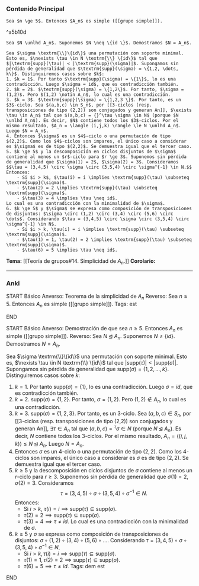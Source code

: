 ### Contenido Principal

```ad-theorem
Sea $n \ge 5$. Entonces $A_n$ es simple ([[grupo simple]]).
```

^a5b10d

```ad-proof
Sea $N \unlhd A_n$. Suponemos $N \neq \{id \}$. Demostramos $N = A_n$. 

Sea $\sigma \textrm{\\}\{id\}$ una permutación con soporte minimal. Esto es, $\nexists \tau \in N \textrm{\\} \{id\}$ tal que $|\textrm{supp}(\tau)| < |\textrm{supp}(\sigma)|$. Supongamos sin pérdida de generalidad que $\textrm{supp}(\sigma) = \{1,2, \dots, k\}$. Distinguiremos casos sobre $k$:
1. $k = 1$. Por tanto $\textrm{supp}(\sigma) = \{1\}$, lo es una contradicción. Luego $\sigma = id$, que es contradicción también.
2. $k = 2$. $\textrm{supp}(\sigma) = \{1,2\}$. Por tanto, $\sigma = (1,2)$. Pero $(1,2) \notin A_n$, lo cual es una contradicción.
3. $k = 3$. $\textrm{supp}(\sigma) = \{1,2,3 \}$. Por tanto, es un $3$-ciclo. Sea $(a,b,c) \in S_n$, por [[3-ciclos (resp. transposiciones de tipo (2,2)) son conjugados y generan An]], $\exists \tau \in A_n$ tal que $(a,b,c) = {}^\tau \sigma \in N$ (porque $N \unlhd A_n$). Es decir, $N$ contiene todos los $3$-ciclos. Por el mismo resultado, $A_n = \langle (i,j,k) \rangle \le N \unlhd A_n$. Luego $N = A_n$.
4. Entonces $\sigma$ es un $4$-ciclo o una permutación de tipo $(2,2)$. Como los $4$-ciclos son impares, el único caso a considerar es $\sigma$ es de tipo $(2,2)$. Se demuestra igual que el tercer caso.
5. $k \ge 5$ y la descomposición en ciclos disjuntos de $\sigma$ contiene al menos un $r$-ciclo para $r \ge 3$. Suponemos sin pérdida de generalidad que $\sigma(1) = 2$, $\sigma(2) = 3$. Consideramos
$$\tau = (3,4,5) \circ \sigma \circ (3,5,4) \circ \sigma^{-1} \in N.$$
Entonces:
	- Si $i > k$, $\tau(i) = i \implies \textrm{supp}(\tau) \subseteq \textrm{supp}(\sigma)$.
	- $\tau(2) = 2 \implies \textrm{supp}(\tau) \subseteq \textrm{supp}(\sigma)$.
	- $\tau(3) = 4 \implies \tau \neq id$.
Lo cual es una contradicción con la minimalidad de $\sigma$.
6. $k \ge 5$ y $\sigma$ se expresa como composición de transposiciones de disjuntos: $\sigma \circ (1,2) \circ (3,4) \circ (5,6) \circ \dots$. Considerando $\tau = (3,4,5) \circ \sigma \circ (3,5,4) \circ \sigma^{-1} \in N$.
	- Si $i > k, \tau(i) = i \implies \textrm{supp}(\tau) \subseteq \textrm{supp}(\sigma)$.
	- $\tau(1) = 1, \tau(2) = 2 \implies \textrm{supp}(\tau) \subseteq \textrm{supp}(\sigma)$.
	- $\tau(6) = 5 \implies \tau \neq id$.
```

**Tema:** [[Teoría de grupos#14. Simplicidad de $A_n$.]]
**Corolario:**

---
### Anki

START
Básico
Anverso: Teorema de la simplicidad de $A_n$
Reverso: Sea $n \ge 5$. Entonces $A_n$ es simple ([[grupo simple]]).
Tags: est
<!--ID: 1730228001534-->
END

START
Básico
Anverso: Demostración de que sea $n \ge 5$. Entonces $A_n$ es simple ([[grupo simple]]).
Reverso: Sea $N \unlhd A_n$. Suponemos $N \neq \{id \}$. Demostramos $N = A_n$. 

Sea $\sigma \textrm{\\}\{id\}$ una permutación con soporte minimal. Esto es, $\nexists \tau \in N \textrm{\\} \{id\}$ tal que $|\textrm{supp}(\tau)| < |\textrm{supp}(\sigma)|$. Supongamos sin pérdida de generalidad que $\textrm{supp}(\sigma) = \{1,2, \dots, k\}$. Distinguiremos casos sobre $k$:
1. $k = 1$. Por tanto $\textrm{supp}(\sigma) = \{1\}$, lo es una contradicción. Luego $\sigma = id$, que es contradicción también.
2. $k = 2$. $\textrm{supp}(\sigma) = \{1,2\}$. Por tanto, $\sigma = (1,2)$. Pero $(1,2) \notin A_n$, lo cual es una contradicción.
3. $k = 3$. $\textrm{supp}(\sigma) = \{1,2,3 \}$. Por tanto, es un $3$-ciclo. Sea $(a,b,c) \in S_n$, por [[3-ciclos (resp. transposiciones de tipo (2,2)) son conjugados y generan An]], $\exists \tau \in A_n$ tal que $(a,b,c) = {}^\tau \sigma \in N$ (porque $N \unlhd A_n$). Es decir, $N$ contiene todos los $3$-ciclos. Por el mismo resultado, $A_n = \langle (i,j,k) \rangle \le N \unlhd A_n$. Luego $N = A_n$.
4. Entonces $\sigma$ es un $4$-ciclo o una permutación de tipo $(2,2)$. Como los $4$-ciclos son impares, el único caso a considerar es $\sigma$ es de tipo $(2,2)$. Se demuestra igual que el tercer caso.
5. $k \ge 5$ y la descomposición en ciclos disjuntos de $\sigma$ contiene al menos un $r$-ciclo para $r \ge 3$. Suponemos sin pérdida de generalidad que $\sigma(1) = 2$, $\sigma(2) = 3$. Consideramos
$$\tau = (3,4,5) \circ \sigma \circ (3,5,4) \circ \sigma^{-1} \in N.$$
Entonces:
	- Si $i > k$, $\tau(i) = i \implies \textrm{supp}(\tau) \subseteq \textrm{supp}(\sigma)$.
	- $\tau(2) = 2 \implies \textrm{supp}(\tau) \subseteq \textrm{supp}(\sigma)$.
	- $\tau(3) = 4 \implies \tau \neq id$.
Lo cual es una contradicción con la minimalidad de $\sigma$.
6. $k \ge 5$ y $\sigma$ se expresa como composición de transposiciones de disjuntos: $\sigma \circ (1,2) \circ (3,4) \circ (5,6) \circ \dots$. Considerando $\tau = (3,4,5) \circ \sigma \circ (3,5,4) \circ \sigma^{-1} \in N$.
	- Si $i > k, \tau(i) = i \implies \textrm{supp}(\tau) \subseteq \textrm{supp}(\sigma)$.
	- $\tau(1) = 1, \tau(2) = 2 \implies \textrm{supp}(\tau) \subseteq \textrm{supp}(\sigma)$.
	- $\tau(6) = 5 \implies \tau \neq id$.
Tags: dem est
<!--ID: 1730368366085-->
END

